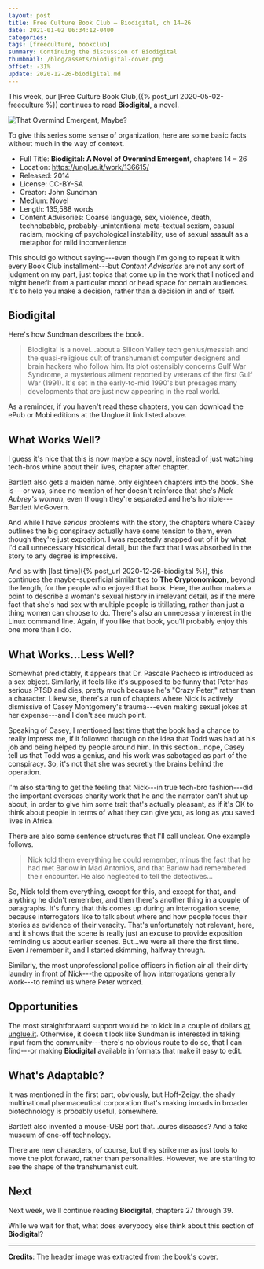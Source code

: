 ```yaml
---
layout: post
title: Free Culture Book Club — Biodigital, ch 14–26
date: 2021-01-02 06:34:12-0400
categories:
tags: [freeculture, bookclub]
summary: Continuing the discussion of Biodigital
thumbnail: /blog/assets/biodigital-cover.png
offset: -31%
update: 2020-12-26-biodigital.md
---
```


This week, our [Free Culture Book Club]({% post_url 2020-05-02-freeculture %}) continues to read **Biodigital**, a novel.

![That Overmind Emergent, Maybe?](/blog/assets/biodigital-cover.png "That Overmind Emergent, Maybe?")

To give this series some sense of organization, here are some basic facts without much in the way of context.

 * Full Title:  **Biodigital:  A Novel of Overmind Emergent**, chapters 14 – 26
 * Location:  <https://unglue.it/work/136615/>
 * Released:  2014
 * License:  CC-BY-SA
 * Creator:  John Sundman
 * Medium:  Novel
 * Length:  135,588 words
 * Content Advisories:  Coarse language, sex, violence, death, technobabble, probably-unintentional meta-textual sexism, casual racism, mocking of psychological instability, use of sexual assault as a metaphor for mild inconvenience

This should go without saying---even though I'm going to repeat it with every Book Club installment---but *Content Advisories* are not any sort of judgment on my part, just topics that come up in the work that I noticed and might benefit from a particular mood or head space for certain audiences.  It's to help you make a decision, rather than a decision in and of itself.

## Biodigital

Here's how Sundman describes the book.

 > Biodigital is a novel...about a Silicon Valley tech genius/messiah and the quasi-religious cult of transhumanist computer designers and brain hackers who follow him. Its plot ostensibly concerns Gulf War Syndrome, a mysterious ailment reported by veterans of the first Gulf War (1991).  It's set in the early-to-mid 1990's but presages many developments that are just now appearing in the real world.

As a reminder, if you haven't read these chapters, you can download the ePub or Mobi editions at the Unglue.it link listed above.

## What Works Well?

I guess it's nice that this is now maybe a spy novel, instead of just watching tech-bros whine about their lives, chapter after chapter.

Bartlett also gets a maiden name, only eighteen chapters into the book.  She is---or was, since no mention of her doesn't reinforce that she's *Nick Aubrey's woman*, even though they're separated and he's horrible---Bartlett McGovern.

And while I have *serious* problems with the story, the chapters where Casey outlines the big conspiracy actually have some tension to them, even though they're just exposition.  I was repeatedly snapped out of it by what I'd call unnecessary historical detail, but the fact that I was absorbed in the story to any degree is impressive.

And as with [last time]({% post_url 2020-12-26-biodigital %}), this continues the maybe-superficial similarities to **The Cryptonomicon**, beyond the length, for the people who enjoyed that book.  Here, the author makes a point to describe a woman's sexual history in irrelevant detail, as if the mere fact that she's had sex with multiple people is titillating, rather than just a thing women can choose to do.  There's also an unnecessary interest in the Linux command line.  Again, if you like that book, you'll probably enjoy this one more than I do.

## What Works...Less Well?

Somewhat predictably, it appears that Dr. Pascale Pacheco is introduced as a sex object.  Similarly, it feels like it's supposed to be funny that Peter has serious PTSD and dies, pretty much because he's "Crazy Peter," rather than a character.  Likewise, there's a run of chapters where Nick is actively dismissive of Casey Montgomery's trauma---even making sexual jokes at her expense---and I don't see much point.

Speaking of Casey, I mentioned last time that the book had a chance to really impress me, if it followed through on the idea that Todd was bad at his job and being helped by people around him.  In this section...nope, Casey tell us that Todd was a genius, and his work was sabotaged as part of the conspiracy.  So, it's not that she was secretly the brains behind the operation.

I'm also starting to get the feeling that Nick---in true tech-bro fashion---did the important overseas charity work that he and the narrator can't shut up about, in order to give him some trait that's actually pleasant, as if it's OK to think about people in terms of what they can give you, as long as you saved lives in Africa.

There are also some sentence structures that I'll call unclear.  One example follows.

 > Nick told them everything he could remember, minus the fact that he had met Barlow in Mad Antonio’s, and that Barlow had remembered their encounter. He also neglected to tell the detectives...

So, Nick told them everything, except for this, and except for that, and anything he didn't remember, and then there's another thing in a couple of paragraphs.  It's funny that this comes up during an interrogation scene, because interrogators like to talk about where and how people focus their stories as evidence of their veracity.  That's unfortunately not relevant, here, and it shows that the scene is really just an excuse to provide exposition reminding us about earlier scenes.  But...we were all there the first time.  Even *I* remember it, and I started skimming, halfway through.

Similarly, the most unprofessional police officers in fiction air all their dirty laundry in front of Nick---the opposite of how interrogations generally work---to remind us where Peter worked.

## Opportunities

The most straightforward support would be to kick in a couple of dollars [at unglue.it](https://unglue.it/work/136615/download/?offer_id=23).  Otherwise, it doesn't look like Sundman is interested in taking input from the community---there's no obvious route to do so, that I can find---or making **Biodigital** available in formats that make it easy to edit.

## What's Adaptable?

It was mentioned in the first part, obviously, but Hoff-Zeigy, the shady multinational pharmaceutical corporation that's making inroads in broader biotechnology is probably useful, somewhere.

Bartlett also invented a mouse-USB port that...cures diseases?  And a fake museum of one-off technology.

There are new characters, of course, but they strike me as just tools to move the plot forward, rather than personalities.  However, we are starting to see the shape of the transhumanist cult.

## Next

Next week, we'll continue reading **Biodigital**, chapters 27 through 39.

While we wait for that, what does everybody else think about this section of **Biodigital**?

* * *

**Credits**:  The header image was extracted from the book's cover.
